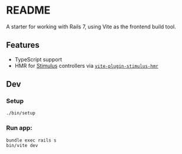 # README

A starter for working with Rails 7, using Vite as the frontend build tool.

## Features

- TypeScript support
- HMR for [Stimulus](https://stimulus.hotwired.dev/) controllers via [`vite-plugin-stimulus-hmr`](https://github.com/ElMassimo/vite-plugin-stimulus-hmr)

## Dev

### Setup
```
./bin/setup
```

### Run app:
```
bundle exec rails s
bin/vite dev
```
